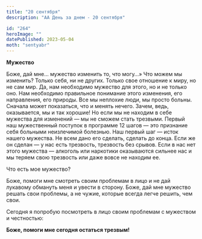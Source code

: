 ```yaml
---
title: "20 сентября"
description: "АА День за днем - 20 сентября"

id: "264"
heroImage: ""
datePublished: 2023-05-04
moth: "sentyabr"
---
```


**Мужество**

Боже, дай мне… мужество изменить то, что могу…» Что можем мы изменить? Только
себя, ни не других. Только свое отношение к миру, но не сам мир. Да, нам
необходимо мужество для этого, но и не только оно. Нам необходимо правильное
понимание этого изменения, его направления, его природы. Все мы неплохие люди,
мы просто больны. Сначала может показаться, что и менять нечего. Зачем, ведь,
оказывается, мы и так хорошие! Но если мы не находим в себе мужества для
изменений — мы не сможем стать трезвыми. Первый наш мужественный поступок в
программе 12 шагов — это признание себя больными неизлечимой болезнью. Наш
первый шаг — исток нашего мужества. Не всем дано его сделать, сделать до
конца. Если же он сделан — у нас есть трезвость, трезвость без срывов. Если в
нас нет этого мужества — алкоголь или наркотики оказываются сильнее нас и мы
теряем свою трезвость или даже вовсе не находим ее.

Что есть мое мужество?

Боже, помоги мне смотреть своим проблемам в лицо и не дай лукавому обмануть
меня и увести в сторону. Боже, дай мне мужество решать свои проблемы, а не
чужие, которые всегда легче решить, чем свои.

Сегодня я попробую посмотреть в лицо своим проблемам с мужеством и честностью:

**Боже, помоги мне сегодня остаться трезвым!**
